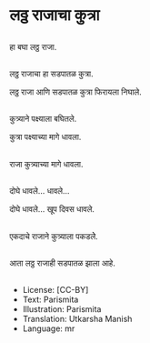 # लठ्ठ राजाचा कुत्रा

##
हा बघा लठ्ठ राजा.  

##
लठ्ठ राजाचा हा सडपातळ कुत्रा. 

लठ्ठ राजा आणि सडपातळ कुत्रा फिरायला निघाले. 

##
कुत्र्याने पक्ष्याला बघितले. 

कुत्रा पक्ष्याच्या मागे धावला. 

##
राजा कुत्र्याच्या मागे धावला. 

##
दोघे धावले... धावले... 

दोघे धावले... खूप दिवस धावले. 

##
एकदाचे राजाने कुत्र्याला पकडलेे. 

##
आता लठ्ठ राजाही सडपातळ झाला आहे. 

##
* License: [CC-BY]
* Text: Parismita
* Illustration: Parismita
* Translation: Utkarsha Manish
* Language: mr
